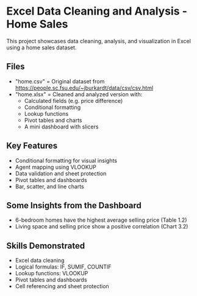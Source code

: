 # Excel Data Cleaning and Analysis - Home Sales

This project showcases data cleaning, analysis, and visualization in Excel using a home sales dataset.

## Files
- "home.csv" = Original dataset from https://people.sc.fsu.edu/~jburkardt/data/csv/csv.html
- "home.xlsx" = Cleaned and analyzed version with:
    - Calculated fields (e.g. price difference)
    - Conditional formatting
    - Lookup functions
    - Pivot tables and charts
    - A mini dashboard with slicers

## Key Features
- Conditional formatting for visual insights
- Agent mapping using VLOOKUP
- Data validation and sheet protection
- Pivot tables and dashboards
- Bar, scatter, and line charts

## Some Insights from the Dashboard
- 6-bedroom homes have the highest average selling price (Table 1.2)
- Living space and selling price show a positive correlation (Chart 3.2)

## Skills Demonstrated
- Excel data cleaning
- Logical formulas: IF, SUMIF, COUNTIF
- Lookup functions: VLOOKUP
- Pivot tables and dashboards
- Cell referencing and sheet protection
